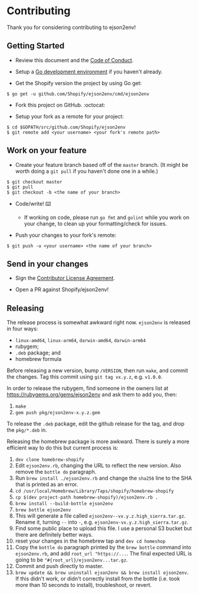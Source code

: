 # Contributing

Thank you for considering contributing to ejson2env!

## Getting Started

- Review this document and the [Code of Conduct](CODE_OF_CONDUCT.md).

- Setup a [Go development environment](https://golang.org/doc/install#install)
if you haven't already.

- Get the Shopify version the project by using Go get:

```shell
$ go get -u github.com/Shopify/ejson2env/cmd/ejson2env
```

- Fork this project on GitHub. :octocat:

- Setup your fork as a remote for your project:

```
$ cd $GOPATH/src/github.com/Shopify/ejson2env
$ git remote add <your username> <your fork's remote path>
```

## Work on your feature

- Create your feature branch based off of the `master` branch. (It might be
worth doing a `git pull` if you haven't done one in a while.)

```
$ git checkout master
$ git pull
$ git checkout -b <the name of your branch>
```

- Code/write! :keyboard:

    - If working on code, please run `go fmt` and `golint` while you work on
your change, to clean up your formatting/check for issues.

- Push your changes to your fork's remote:

```
$ git push -u <your username> <the name of your branch>
```

## Send in your changes

- Sign the [Contributor License Agreement](https://cla.shopify.com).

- Open a PR against Shopify/ejson2env!

## Releasing

The release process is somewhat awkward right now. `ejson2env` is released in
four ways:

* `linux-amd64`, `linux-arm64`, `darwin-amd64`, `darwin-arm64`
* rubygem;
* `.deb` package; and
* homebrew formula

Before releasing a new version, bump `/VERSION`, then run `make`, and commit
the changes. Tag this commit using `git tag vx.y.z`, e.g. `v1.0.0`.

In order to release the rubygem, find someone in the owners list at
https://rubygems.org/gems/ejson2env and ask them to add you, then:

1. `make`
2. `gem push pkg/ejson2env-x.y.z.gem`

To release the `.deb` package, edit the github release for the tag, and drop
the `pkg/*.deb` in.

Releasing the homebrew package is more awkward. There is surely a more
efficient way to do this but current process is:

1. `dev clone homebrew-shopify`
1. Edit `ejson2env.rb`, changing the URL to reflect the new version. Also
   remove the `bottle do` paragraph.
1. Run `brew install ./ejson2env.rb` and change the `sha256` line to the SHA
   that is printed as an error.
1. `cd /usr/local/Homebrew/Library/Taps/shopify/homebrew-shopify`
1. `cp $(dev project-path homebrew-shopify)/ejson2env.rb .`
1. `brew install --build-bottle ejson2env`
1. `brew bottle ejson2env`
1. This will generate a file called `ejson2env--vx.y.z.high_sierra.tar.gz`.
   Rename it, turning `--` into `-`, e.g. `ejson2env-vx.y.z.high_sierra.tar.gz`.
1. Find some public place to upload this file. I use a personal S3 bucket but
   there are definitely better ways.
1. reset your changes in the homebrew tap and `dev cd homeshop`
1. Copy the `bottle do` paragraph printed by the `brew bottle` command into
   `ejson2env.rb`, and add `root_url "https://...`. The final expected URL is
    going to be `"#{root_url}/ejson2env...tar.gz`.
1. Commit and push directly to master.
1. `brew update && brew uninstall ejson2env && brew install ejson2env`. If this
   didn't work, or didn't correctly install from the bottle (i.e. took more
   than 10 seconds to install), troubleshoot, or revert.
